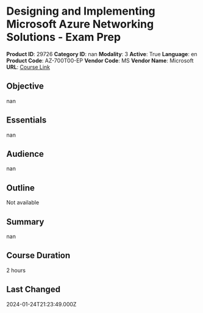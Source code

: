 # Designing and Implementing Microsoft Azure Networking Solutions - Exam Prep

**Product ID**: 29726
**Category ID**: nan
**Modality**: 3
**Active**: True
**Language**: en
**Product Code**: AZ-700T00-EP
**Vendor Code**: MS
**Vendor Name**: Microsoft
**URL**: [Course Link](https://www.fastlaneus.com/course/microsoft-az-700t00-ep)

## Objective
nan

## Essentials
nan

## Audience
nan

## Outline
Not available

## Summary
nan

## Course Duration
2 hours

## Last Changed
2024-01-24T21:23:49.000Z
